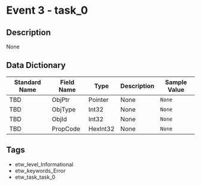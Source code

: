 # Event 3 - task_0

## Description
None

## Data Dictionary
|Standard Name|Field Name|Type|Description|Sample Value|
|---|---|---|---|---|
|TBD|ObjPtr|Pointer|None|`None`|
|TBD|ObjType|Int32|None|`None`|
|TBD|ObjId|Int32|None|`None`|
|TBD|PropCode|HexInt32|None|`None`|

## Tags
* etw_level_Informational
* etw_keywords_Error
* etw_task_task_0